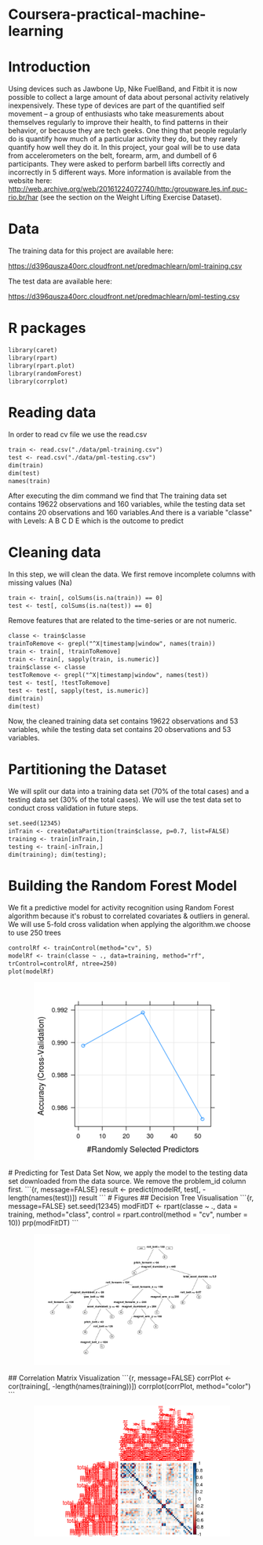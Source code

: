 # Coursera-practical-machine-learning
# Introduction

Using devices such as Jawbone Up, Nike FuelBand, and Fitbit it is now possible to collect a large amount of data about
personal activity relatively inexpensively. These type of devices are part of the quantified self movement –
a group of enthusiasts who take measurements about themselves regularly to improve their health, to find patterns
in their behavior, or because they are tech geeks. One thing that people regularly do is quantify how much of a particular 
activity they do, but they rarely quantify how well they do it. In this project, your goal will be to use data from 
accelerometers on the belt, forearm, arm, and dumbell of 6 participants. They were asked to perform barbell lifts correctly 
and incorrectly in 5 different ways. 
More information is available from the website here: http://web.archive.org/web/20161224072740/http:/groupware.les.inf.puc-rio.br/har (see the section on the Weight Lifting Exercise Dataset).


# Data

The training data for this project are available here:

https://d396qusza40orc.cloudfront.net/predmachlearn/pml-training.csv

The test data are available here:

https://d396qusza40orc.cloudfront.net/predmachlearn/pml-testing.csv

# R packages
```{r, message=FALSE}
library(caret)
library(rpart)
library(rpart.plot)
library(randomForest)
library(corrplot)

```
# Reading data
In order to read cv file we use the read.csv 
```{r, message=FALSE}
train <- read.csv("./data/pml-training.csv")
test <- read.csv("./data/pml-testing.csv")
dim(train)
dim(test)
names(train)
```
After executing the dim command we find that The training data set contains 19622 observations and 160 variables, 
while the testing data set contains 20 observations and 160 variables.And there is a variable "classe" 
with Levels: A B C D E which is the outcome to predict
# Cleaning data
In this step, we will clean the data.
We first remove incomplete columns with missing values (Na)
```{r, message=FALSE}
train <- train[, colSums(is.na(train)) == 0] 
test <- test[, colSums(is.na(test)) == 0] 
```
Remove features that are related to the time-series or are not numeric.
```{r, message=FALSE}
classe <- train$classe
trainToRemove <- grepl("^X|timestamp|window", names(train))
train <- train[, !trainToRemove]
train <- train[, sapply(train, is.numeric)]
train$classe <- classe
testToRemove <- grepl("^X|timestamp|window", names(test))
test <- test[, !testToRemove]
test <- test[, sapply(test, is.numeric)]
dim(train)
dim(test)
```
Now, the cleaned training data set contains 19622 observations and 53 variables, while the testing data set contains 20 observations and 53 variables.
# Partitioning the Dataset
We will split our data into a training data set (70% of the total cases) and a testing data set (30% of the total cases).
We will use the test data set to conduct cross validation in future steps.
```{r, message=FALSE}
set.seed(12345)
inTrain <- createDataPartition(train$classe, p=0.7, list=FALSE)
training <- train[inTrain,]
testing <- train[-inTrain,]
dim(training); dim(testing);
```
# Building the Random Forest Model
We fit a predictive model for activity recognition using Random Forest algorithm because it's robust to correlated covariates & outliers in general. We will use 5-fold cross validation when applying the algorithm.we choose to use 250 trees
```{r, message=FALSE}
controlRf <- trainControl(method="cv", 5)
modelRf <- train(classe ~ ., data=training, method="rf", trControl=controlRf, ntree=250)
plot(modelRf)
```
<p align="center">
  <img src="./figures/Rplot.png" width="400"/>
</p>
# Predicting for Test Data Set
Now, we apply the model to the testing data set downloaded from the data source. We remove the problem_id column first.
```{r, message=FALSE}
result <- predict(modelRf, test[, -length(names(test))])
result
```
# Figures
## Decision Tree Visualisation 
```{r, message=FALSE}
set.seed(12345)
modFitDT <- rpart(classe ~ ., data = training, method="class", control = rpart.control(method = "cv", number = 10))
prp(modFitDT)
```
<p align="center">
  <img src="./figures/Rplot01.png" width="400"/>
</p>
## Correlation Matrix Visualization
```{r, message=FALSE}
corrPlot <- cor(training[, -length(names(training))])
corrplot(corrPlot, method="color")
```
<p align="center">
  <img src="./figures/Rplot02.png" width="400"/>
</p>




